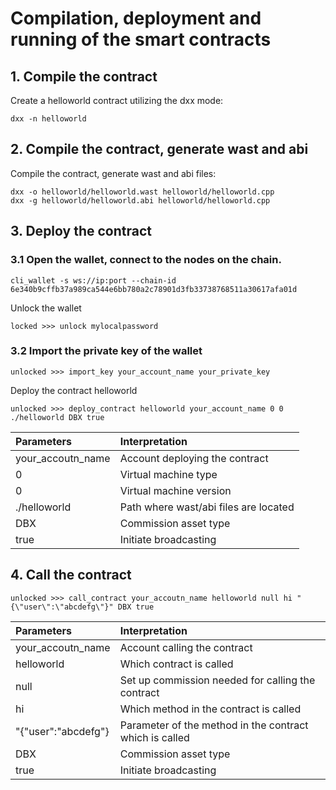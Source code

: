 # Compilation, deployment and running of the smart contracts

## 1. Compile the contract

Create a helloworld contract utilizing the dxx mode:

```
dxx -n helloworld
```

## 2. Compile the contract, generate wast and abi

Compile the contract, generate wast and abi files:

```
dxx -o helloworld/helloworld.wast helloworld/helloworld.cpp
dxx -g helloworld/helloworld.abi helloworld/helloworld.cpp
```

## 3. Deploy the contract

### 3.1 Open the wallet, connect to the nodes on the chain.

```
cli_wallet -s ws://ip:port --chain-id 6e340b9cffb37a989ca544e6bb780a2c78901d3fb33738768511a30617afa01d
```

Unlock the wallet
```
locked >>> unlock mylocalpassword
```

### 3.2 Import the private key of the wallet

```
unlocked >>> import_key your_account_name your_private_key
```

Deploy the contract helloworld 

```
unlocked >>> deploy_contract helloworld your_account_name 0 0 ./helloworld DBX true
```
| Parameters | Interpretation |
| :--- | :--- |
| your_accoutn_name | Account deploying the contract |
| 0 | Virtual machine type |
| 0 | Virtual machine version |
| ./helloworld | Path where wast/abi files are located |
| DBX | Commission asset type |
| true | Initiate broadcasting |
 
## 4. Call the contract

```
unlocked >>> call_contract your_accoutn_name helloworld null hi "{\"user\":\"abcdefg\"}" DBX true

```
| Parameters | Interpretation |
| :--- | :--- |
| your_accoutn_name | Account calling the contract |
| helloworld | Which contract is called |
| null | Set up commission needed for calling the contract |
| hi | Which method in the contract is called |
| "{\"user\":\"abcdefg\"} | Parameter of the method in the contract which is called |
| DBX | Commission asset type |
| true | Initiate broadcasting |
